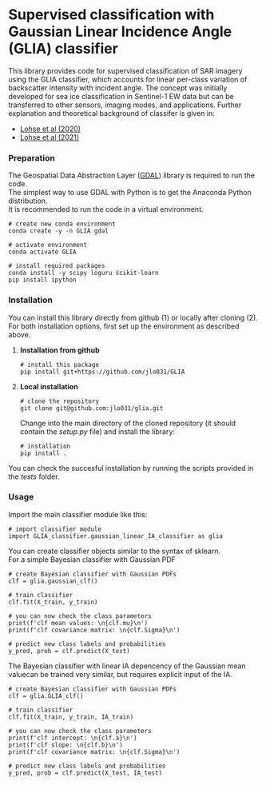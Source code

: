 # Supervised classification with Gaussian Linear Incidence Angle (GLIA) classifier

This library provides code for supervised classification of SAR imagery using the GLIA classifier, which accounts for linear per-class variation of backscatter intensity with incident angle. The concept was initially developed for sea ice classification in Sentinel-1 EW data but can be transferred to other sensors, imaging modes, and applications. Further explanation and theoretical background of classifer is given in:
- [Lohse et al (2020)]
- [Lohse et al (2021)]



### Preparation
The Geospatial Data Abstraction Layer ([GDAL]) library is required to run the code.  
The simplest way to use GDAL with Python is to get the Anaconda Python distribution.  
It is recommended to run the code in a virtual environment.

    # create new conda environment
    conda create -y -n GLIA gdal
    
    # activate environment
    conda activate GLIA
    
    # install required packages
    conda install -y scipy loguru scikit-learn
    pip install ipython


### Installation

You can install this library directly from github (1) or locally after cloning (2).  
For both installation options, first set up the environment as described above.

1. **Installation from github**

       # install this package
       pip install git+https://github.com/jlo031/GLIA

2. **Local installation**

       # clone the repository
       git clone git@github.com:jlo031/glia.git

   Change into the main directory of the cloned repository (it should contain the *setup.py* file) and install the library:

       # installation
       pip install .

You can check the succesful installation by running the scripts provided in the *tests* folder.


### Usage

Import the main classifier module like this:

    # import classifier module
    import GLIA_classifier.gaussian_linear_IA_classifier as glia

You can create classifier objects similar to the syntax of sklearn.  
For a simple Bayesian classifier with Gaussian PDF

    # create Bayesian classifier with Gaussian PDFs
    clf = glia.gaussian_clf()

    # train classifier
    clf.fit(X_train, y_train)

    # you can now check the class parameters
    print(f'clf mean values: \n{clf.mu}\n')
    print(f'clf covariance matrix: \n{clf.Sigma}\n')

    # predict new class labels and probabilities
    y_pred, prob = clf.predict(X_test)

The Bayesian classifier with linear IA depencency of the Gaussian mean valuecan be trained very similar, but requires explicit input of the IA.

    # create Bayesian classifier with Gaussian PDFs
    clf = glia.GLIA_clf()

    # train classifier
    clf.fit(X_train, y_train, IA_train)

    # you can now check the class parameters
    print(f'clf intercept: \n{clf.a}\n')
    print(f'clf slope: \n{clf.b}\n')
    print(f'clf covariance matrix: \n{clf.Sigma}\n')

    # predict new class labels and probabilities
    y_pred, prob = clf.predict(X_test, IA_test)






[GDAL]: https://gdal.org/
[Lohse et al (2020)]: https://www.researchgate.net/publication/342396165_Mapping_sea-ice_types_from_Sentinel-1_considering_the_surface-type_dependent_effect_of_incidence_angle
[Lohse et al (2021)]: https://www.researchgate.net/publication/349055291_Incident_Angle_Dependence_of_Sentinel-1_Texture_Features_for_Sea_Ice_Classification
